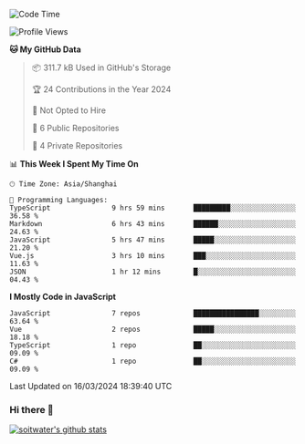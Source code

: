 <!--START_SECTION:waka-->
![Code Time](http://img.shields.io/badge/Code%20Time-3%2C240%20hrs%2022%20mins-blue)

![Profile Views](http://img.shields.io/badge/Profile%20Views-0-blue)

**🐱 My GitHub Data** 

> 📦 311.7 kB Used in GitHub's Storage 
 > 
> 🏆 24 Contributions in the Year 2024
 > 
> 🚫 Not Opted to Hire
 > 
> 📜 6 Public Repositories 
 > 
> 🔑 4 Private Repositories 
 > 
📊 **This Week I Spent My Time On** 

```text
🕑︎ Time Zone: Asia/Shanghai

💬 Programming Languages: 
TypeScript               9 hrs 59 mins       █████████░░░░░░░░░░░░░░░░   36.58 % 
Markdown                 6 hrs 43 mins       ██████░░░░░░░░░░░░░░░░░░░   24.63 % 
JavaScript               5 hrs 47 mins       █████░░░░░░░░░░░░░░░░░░░░   21.20 % 
Vue.js                   3 hrs 10 mins       ███░░░░░░░░░░░░░░░░░░░░░░   11.63 % 
JSON                     1 hr 12 mins        █░░░░░░░░░░░░░░░░░░░░░░░░   04.43 % 
```

**I Mostly Code in JavaScript** 

```text
JavaScript               7 repos             ████████████████░░░░░░░░░   63.64 % 
Vue                      2 repos             █████░░░░░░░░░░░░░░░░░░░░   18.18 % 
TypeScript               1 repo              ██░░░░░░░░░░░░░░░░░░░░░░░   09.09 % 
C#                       1 repo              ██░░░░░░░░░░░░░░░░░░░░░░░   09.09 % 
```




 Last Updated on 16/03/2024 18:39:40 UTC
<!--END_SECTION:waka-->

### Hi there 👋
[![soitwater's github stats](https://github-readme-stats.vercel.app/api?username=soitwater)](https://github.com/soitwater/github-readme-stats)
